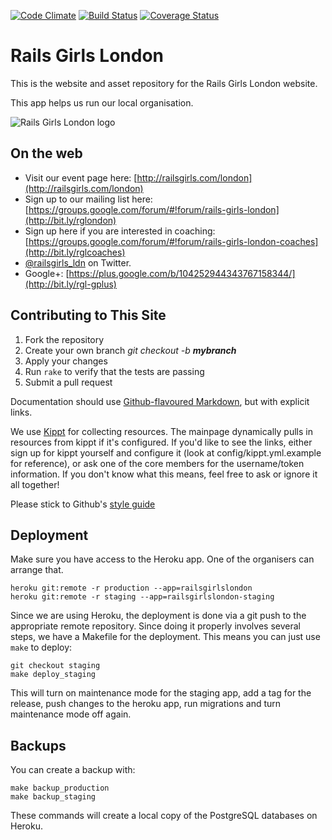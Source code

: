 [![Code Climate](https://codeclimate.com/github/railsgirlslondon/railsgirls-london.png)](https://codeclimate.com/github/railsgirlslondon/railsgirls-london) [![Build Status](https://travis-ci.org/railsgirlslondon/railsgirls-london.png?branch=master)](https://travis-ci.org/railsgirlslondon/railsgirls-london) [![Coverage Status](https://coveralls.io/repos/railsgirlslondon/railsgirls-london/badge.png?branch=master)](https://coveralls.io/r/railsgirlslondon/railsgirls-london?branch=master)

# Rails Girls London

This is the website and asset repository for the Rails Girls London website. 

This app helps us run our local organisation.

![Rails Girls London logo](https://raw.github.com/allolex/railsgirls-london/master/public/images/rails_girls_london_logo_ruby.png "Rails Girls London")


## On the web

- Visit our event page here: [http://railsgirls.com/london](http://railsgirls.com/london)
- Sign up to our mailing list here: [https://groups.google.com/forum/#!forum/rails-girls-london](http://bit.ly/rglondon)
- Sign up here if you are interested in coaching: [https://groups.google.com/forum/#!forum/rails-girls-london-coaches](http://bit.ly/rglcoaches)
- [@railsgirls_ldn](https://twitter.com/railsgirls_ldn) on Twitter.
- Google+: [https://plus.google.com/b/104252944343767158344/](http://bit.ly/rgl-gplus)


## Contributing to This Site

1. Fork the repository
2. Create your own branch _git checkout -b **mybranch**_
3. Apply your changes
4. Run `rake` to verify that the tests are passing
5. Submit a pull request

Documentation should use [Github-flavoured Markdown](https://help.github.com/articles/github-flavored-markdown), but with explicit links.

We use [Kippt](https://kippt.com/) for collecting resources. The mainpage dynamically pulls in resources from kippt if it's configured. If you'd like to see the links, either sign up for kippt yourself and configure it (look at config/kippt.yml.example for reference), or ask one of the core members for the username/token information. If you don't know what this means, feel free to ask or ignore it all together!

Please stick to Github's [style guide](https://github.com/styleguide/ruby)

## Deployment

Make sure you have access to the Heroku app. One of the organisers can arrange that.

    heroku git:remote -r production --app=railsgirlslondon
    heroku git:remote -r staging --app=railsgirlslondon-staging

Since we are using Heroku, the deployment is done via a git push to the appropriate remote repository. Since doing it properly involves several steps, we have a Makefile for the deployment. This means you can just use `make` to deploy:

    git checkout staging
    make deploy_staging

This will turn on maintenance mode for the staging app, add a tag for the release, push changes to the heroku app, run migrations and turn maintenance mode off again.

## Backups

You can create a backup with:

    make backup_production
    make backup_staging

These commands will create a local copy of the PostgreSQL databases on Heroku.
